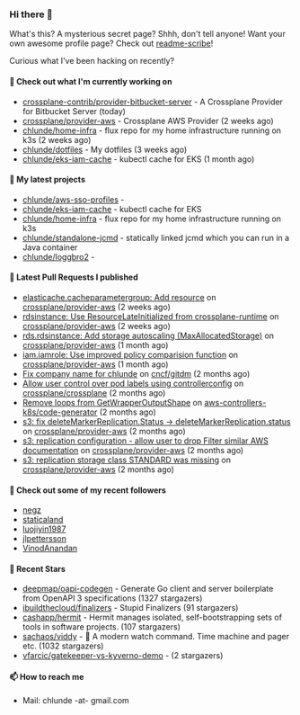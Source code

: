 ### Hi there 👋

What's this? A mysterious secret page? Shhh, don't tell anyone!
Want your own awesome profile page? Check out [readme-scribe](https://github.com/muesli/readme-scribe)!

Curious what I've been hacking on recently?

#### 👷 Check out what I'm currently working on

- [crossplane-contrib/provider-bitbucket-server](https://github.com/crossplane-contrib/provider-bitbucket-server) - A Crossplane Provider for Bitbucket Server (today)
- [crossplane/provider-aws](https://github.com/crossplane/provider-aws) - Crossplane AWS Provider (2 weeks ago)
- [chlunde/home-infra](https://github.com/chlunde/home-infra) - flux repo for my home infrastructure running on k3s  (2 weeks ago)
- [chlunde/dotfiles](https://github.com/chlunde/dotfiles) - My dotfiles (3 weeks ago)
- [chlunde/eks-iam-cache](https://github.com/chlunde/eks-iam-cache) - kubectl cache for EKS (1 month ago)

#### 🌱 My latest projects

- [chlunde/aws-sso-profiles](https://github.com/chlunde/aws-sso-profiles) - 
- [chlunde/eks-iam-cache](https://github.com/chlunde/eks-iam-cache) - kubectl cache for EKS
- [chlunde/home-infra](https://github.com/chlunde/home-infra) - flux repo for my home infrastructure running on k3s 
- [chlunde/standalone-jcmd](https://github.com/chlunde/standalone-jcmd) - statically linked jcmd which you can run in a Java container
- [chlunde/loggbro2](https://github.com/chlunde/loggbro2) - 

#### 🔨 Latest Pull Requests I published

- [elasticache.cacheparametergroup: Add resource](https://github.com/crossplane/provider-aws/pull/834) on [crossplane/provider-aws](https://github.com/crossplane/provider-aws) (2 weeks ago)
- [rdsinstance: Use ResourceLateInitialized from crossplane-runtime](https://github.com/crossplane/provider-aws/pull/833) on [crossplane/provider-aws](https://github.com/crossplane/provider-aws) (2 weeks ago)
- [rds.rdsinstance: Add storage autoscaling (MaxAllocatedStorage)](https://github.com/crossplane/provider-aws/pull/794) on [crossplane/provider-aws](https://github.com/crossplane/provider-aws) (1 month ago)
- [iam.iamrole: Use improved policy comparision function](https://github.com/crossplane/provider-aws/pull/793) on [crossplane/provider-aws](https://github.com/crossplane/provider-aws) (1 month ago)
- [Fix company name for chlunde](https://github.com/cncf/gitdm/pull/721) on [cncf/gitdm](https://github.com/cncf/gitdm) (2 months ago)
- [Allow user control over pod labels using controllerconfig](https://github.com/crossplane/crossplane/pull/2455) on [crossplane/crossplane](https://github.com/crossplane/crossplane) (2 months ago)
- [Remove loops from GetWrapperOutputShape](https://github.com/aws-controllers-k8s/code-generator/pull/145) on [aws-controllers-k8s/code-generator](https://github.com/aws-controllers-k8s/code-generator) (2 months ago)
- [s3: fix deleteMarkerReplication.Status -&gt; deleteMarkerReplication.status](https://github.com/crossplane/provider-aws/pull/766) on [crossplane/provider-aws](https://github.com/crossplane/provider-aws) (2 months ago)
- [s3: replication configuration - allow user to drop Filter similar AWS documentation](https://github.com/crossplane/provider-aws/pull/765) on [crossplane/provider-aws](https://github.com/crossplane/provider-aws) (2 months ago)
- [s3: replication storage class STANDARD was missing](https://github.com/crossplane/provider-aws/pull/764) on [crossplane/provider-aws](https://github.com/crossplane/provider-aws) (2 months ago)

#### 👯 Check out some of my recent followers

- [negz](https://github.com/negz)
- [staticaland](https://github.com/staticaland)
- [luojiyin1987](https://github.com/luojiyin1987)
- [jlpettersson](https://github.com/jlpettersson)
- [VinodAnandan](https://github.com/VinodAnandan)

#### 🌟 Recent Stars

- [deepmap/oapi-codegen](https://github.com/deepmap/oapi-codegen) - Generate Go client and server boilerplate from OpenAPI 3 specifications (1327 stargazers)
- [ibuildthecloud/finalizers](https://github.com/ibuildthecloud/finalizers) - Stupid Finalizers (91 stargazers)
- [cashapp/hermit](https://github.com/cashapp/hermit) - Hermit manages isolated, self-bootstrapping sets of tools in software projects. (107 stargazers)
- [sachaos/viddy](https://github.com/sachaos/viddy) - 👀 A modern watch command. Time machine and pager etc. (1032 stargazers)
- [vfarcic/gatekeeper-vs-kyverno-demo](https://github.com/vfarcic/gatekeeper-vs-kyverno-demo) -  (2 stargazers)

#### 📫 How to reach me

- Mail: chlunde -at- gmail.com

